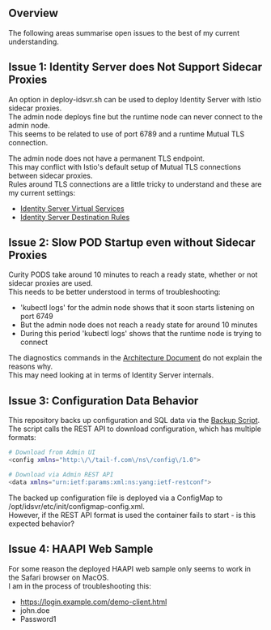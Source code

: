 ## Overview

The following areas summarise open issues to the best of my current understanding.

## Issue 1: Identity Server does Not Support Sidecar Proxies

An option in deploy-idsvr.sh can be used to deploy Identity Server with Istio sidecar proxies.\
The admin node deploys fine but the runtime node can never connect to the admin node.\
This seems to be related to use of port 6789 and a runtime Mutual TLS connection.

The admin node does not have a permanent TLS endpoint.\
This may conflict with Istio's default setup of Mutual TLS connections between sidecar proxies.\
Rules around TLS connections are a little tricky to understand and these are my current settings:

- [Identity Server Virtual Services](./idsvr/virtualservices.yaml)
- [Identity Server Destination Rules](./idsvr/destinationrules.yaml)

## Issue 2: Slow POD Startup even without Sidecar Proxies

Curity PODS take around 10 minutes to reach a ready state, whether or not sidecar proxies are used.\
This needs to be better understood in terms of troubleshooting:

- 'kubectl logs' for the admin node shows that it soon starts listening on port 6749
- But the admin node does not reach a ready state for around 10 minutes
- During this period 'kubectl logs' shows that the runtime node is trying to connect

The diagnostics commands in the [Architecture Document](ARCHITECTURE.MD) do not explain the reasons why.\
This may need looking at in terms of Identity Server internals.

## Issue 3: Configuration Data Behavior

This repository backs up configuration and SQL data via the [Backup Script](backup-data.sh).\
The script calls the REST API to download configuration, which has multiple formats:

```bash
# Download from Admin UI
<config xmlns="http:\/\/tail-f.com\/ns\/config\/1.0">

# Download via Admin REST API
<data xmlns="urn:ietf:params:xml:ns:yang:ietf-restconf">
```

The backed up configuration file is deployed via a ConfigMap to /opt/idsvr/etc/init/configmap-config.xml.\
However, if the REST API format is used the container fails to start - is this expected behavior?

## Issue 4: HAAPI Web Sample

For some reason the deployed HAAPI web sample only seems to work in the Safari browser on MacOS.\
I am in the process of troubleshooting this:

- https://login.example.com/demo-client.html
- john.doe
- Password1
